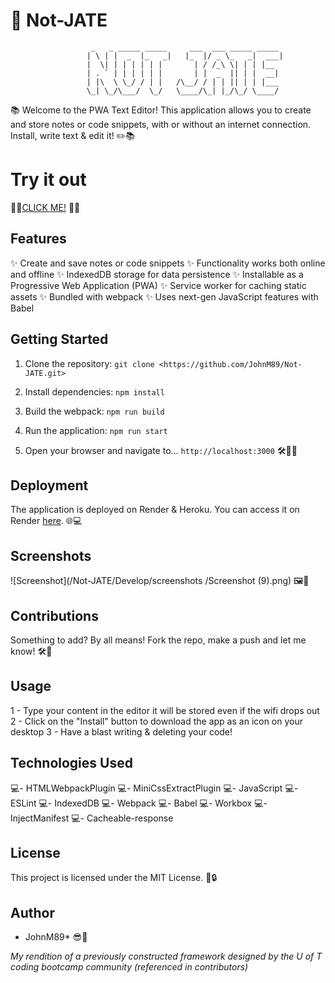 # 📝 Not-JATE

                      _   _ _____ _____     ___  ___ _____ _____ 
                     | \ | |  _  |_   _|   |_  |/ _ \_   _|  ___|
                     |  \| | | | | | |       | / /_\ \| | | |__  
                     | . ` | | | | | |       | |  _  || | |  __| 
                     | |\  \ \_/ / | |   /\__/ / | | || | | |___ 
                     \_| \_/\___/  \_/   \____/\_| |_/\_/ \____/ 


📚 Welcome to the PWA Text Editor! This application allows you to create and store notes or code snippets, with or without an internet connection. Install, write text & edit it! ✏️📚

# Try it out

🔗🔗[CLICK ME!](https://tranquil-eyrie-59285-63d53bcd7da5.herokuapp.com/) 🔗🔗


## Features

✨ Create and save notes or code snippets
✨ Functionality works both online and offline
✨ IndexedDB storage for data persistence
✨ Installable as a Progressive Web Application (PWA)
✨ Service worker for caching static assets
✨ Bundled with webpack
✨ Uses next-gen JavaScript features with Babel

## Getting Started

1. Clone the repository:
`git clone <https://github.com/JohnM89/Not-JATE.git>`

2. Install dependencies:
`npm install`

3. Build the webpack:
`npm run build`


4. Run the application:
`npm run start`

4. Open your browser and navigate to...
`http://localhost:3000` 🛠️🏃‍♂️

## Deployment

The application is deployed on Render & Heroku. You can access it on Render [here](https://tranquil-eyrie-59285-63d53bcd7da5.herokuapp.com/). 🌐💻

## Screenshots

![Screenshot](/Not-JATE/Develop/screenshots
/Screenshot (9).png) 🖼️📸


## Contributions

Something to add? By all means! Fork the repo, make a push and let me know! 🛠️🚀

## Usage
1 - Type your content in the editor it will be stored even if the wifi drops out
2 - Click on the "Install" button to download the app as an icon on your desktop
3 - Have a blast writing & deleting your code! 

## Technologies Used

💻- HTMLWebpackPlugin
💻- MiniCssExtractPlugin
💻- JavaScript
💻- ESLint
💻- IndexedDB
💻- Webpack
💻- Babel
💻- Workbox
💻- InjectManifest
💻- Cacheable-response

## License

This project is licensed under the MIT License. 📜🔒

## Author
- JohnM89*  😎🤙

*My rendition of a previously constructed framework designed by the U of T coding bootcamp community (referenced in contributors)*
